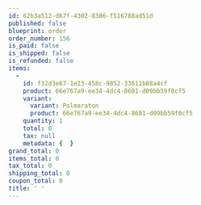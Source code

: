 ```yaml
---
id: 62b3a512-d67f-4302-8386-f516788ad51d
published: false
blueprint: order
order_number: 156
is_paid: false
is_shipped: false
is_refunded: false
items:
  -
    id: f32d3e67-1e23-458c-9852-33611b88a4cf
    product: 66e767a9-ee34-4dc4-8681-d09bb59f0cf5
    variant:
      variant: Polmaraton
      product: 66e767a9-ee34-4dc4-8681-d09bb59f0cf5
    quantity: 1
    total: 0
    tax: null
    metadata: {  }
grand_total: 0
items_total: 0
tax_total: 0
shipping_total: 0
coupon_total: 0
title: ' '
---
```

